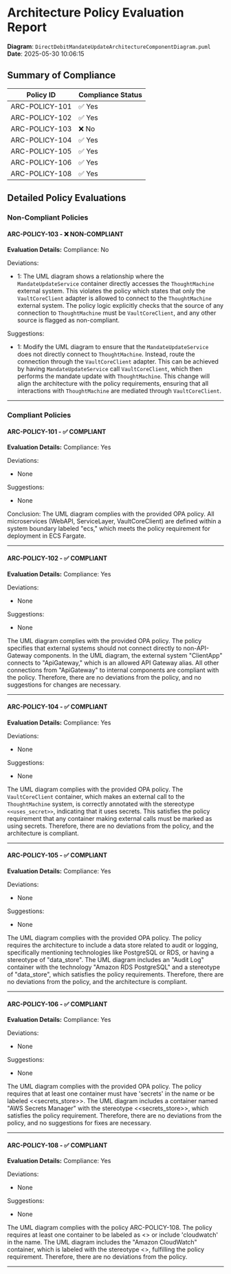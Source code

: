# Architecture Policy Evaluation Report

**Diagram**: `DirectDebitMandateUpdateArchitectureComponentDiagram.puml`
**Date**: 2025-05-30 10:06:15

## Summary of Compliance

| Policy ID      | Compliance Status |
|----------------|-------------------|
| ARC-POLICY-101      | ✅ Yes    |
| ARC-POLICY-102      | ✅ Yes    |
| ARC-POLICY-103      | ❌ No    |
| ARC-POLICY-104      | ✅ Yes    |
| ARC-POLICY-105      | ✅ Yes    |
| ARC-POLICY-106      | ✅ Yes    |
| ARC-POLICY-108      | ✅ Yes    |

## Detailed Policy Evaluations

### Non-Compliant Policies

#### ARC-POLICY-103 - ❌ NON-COMPLIANT

**Evaluation Details:**
Compliance: No

Deviations:
- 1: The UML diagram shows a relationship where the `MandateUpdateService` container directly accesses the `ThoughtMachine` external system. This violates the policy which states that only the `VaultCoreClient` adapter is allowed to connect to the `ThoughtMachine` external system. The policy logic explicitly checks that the source of any connection to `ThoughtMachine` must be `VaultCoreClient`, and any other source is flagged as non-compliant.

Suggestions:
- 1: Modify the UML diagram to ensure that the `MandateUpdateService` does not directly connect to `ThoughtMachine`. Instead, route the connection through the `VaultCoreClient` adapter. This can be achieved by having `MandateUpdateService` call `VaultCoreClient`, which then performs the mandate update with `ThoughtMachine`. This change will align the architecture with the policy requirements, ensuring that all interactions with `ThoughtMachine` are mediated through `VaultCoreClient`.

---

### Compliant Policies

#### ARC-POLICY-101 - ✅ COMPLIANT

**Evaluation Details:**
Compliance: Yes

Deviations:
- None

Suggestions:
- None

Conclusion: The UML diagram complies with the provided OPA policy. All microservices (WebAPI, ServiceLayer, VaultCoreClient) are defined within a system boundary labeled "ecs," which meets the policy requirement for deployment in ECS Fargate.

---

#### ARC-POLICY-102 - ✅ COMPLIANT

**Evaluation Details:**
Compliance: Yes

Deviations:
- None

Suggestions:
- None

The UML diagram complies with the provided OPA policy. The policy specifies that external systems should not connect directly to non-API-Gateway components. In the UML diagram, the external system "ClientApp" connects to "ApiGateway," which is an allowed API Gateway alias. All other connections from "ApiGateway" to internal components are compliant with the policy. Therefore, there are no deviations from the policy, and no suggestions for changes are necessary.

---

#### ARC-POLICY-104 - ✅ COMPLIANT

**Evaluation Details:**
Compliance: Yes

Deviations:
- None

Suggestions:
- None

The UML diagram complies with the provided OPA policy. The `VaultCoreClient` container, which makes an external call to the `ThoughtMachine` system, is correctly annotated with the stereotype `<<uses_secret>>`, indicating that it uses secrets. This satisfies the policy requirement that any container making external calls must be marked as using secrets. Therefore, there are no deviations from the policy, and the architecture is compliant.

---

#### ARC-POLICY-105 - ✅ COMPLIANT

**Evaluation Details:**
Compliance: Yes

Deviations:
- None

Suggestions:
- None

The UML diagram complies with the provided OPA policy. The policy requires the architecture to include a data store related to audit or logging, specifically mentioning technologies like PostgreSQL or RDS, or having a stereotype of "data_store". The UML diagram includes an "Audit Log" container with the technology "Amazon RDS PostgreSQL" and a stereotype of "data_store", which satisfies the policy requirements. Therefore, there are no deviations from the policy, and the architecture is compliant.

---

#### ARC-POLICY-106 - ✅ COMPLIANT

**Evaluation Details:**
Compliance: Yes

Deviations:
- None

Suggestions:
- None

The UML diagram complies with the provided OPA policy. The policy requires that at least one container must have 'secrets' in the name or be labeled <<secrets_store>>. The UML diagram includes a container named "AWS Secrets Manager" with the stereotype <<secrets_store>>, which satisfies the policy requirement. Therefore, there are no deviations from the policy, and no suggestions for fixes are necessary.

---

#### ARC-POLICY-108 - ✅ COMPLIANT

**Evaluation Details:**
Compliance: Yes

Deviations:
- None

Suggestions:
- None

The UML diagram complies with the policy ARC-POLICY-108. The policy requires at least one container to be labeled as <<observability>> or include 'cloudwatch' in the name. The UML diagram includes the "Amazon CloudWatch" container, which is labeled with the stereotype <<observability>>, fulfilling the policy requirement. Therefore, there are no deviations from the policy.

---

